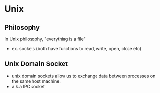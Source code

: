 
# Unix 

## Philosophy
In Unix philosophy, "everything is a file"
- ex. sockets (both have functions to read, write, open, close etc)

## Unix Domain Socket
- unix domain sockets allow us to exchange data between processes on the same host machine.
- a.k.a IPC socket